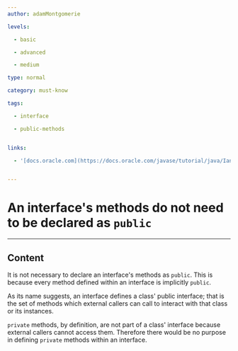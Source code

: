 ```yaml
---
author: adamMontgomerie

levels:

  - basic

  - advanced

  - medium

type: normal

category: must-know

tags:

  - interface

  - public-methods


links:

  - '[docs.oracle.com](https://docs.oracle.com/javase/tutorial/java/IandI/index.html){website}'


---
```


# An interface's methods do not need to be declared as `public`

---
## Content

It is not necessary to declare an interface's methods as `public`. This is because every method defined within an interface is implicitly `public`.

As its name suggests, an interface defines a class' public interface; that is the set of methods which external callers can call to interact with that class or its instances.

`private` methods, by definition, are not part of a class' interface because external callers cannot access them. Therefore there would be no purpose in defining `private` methods within an interface.

